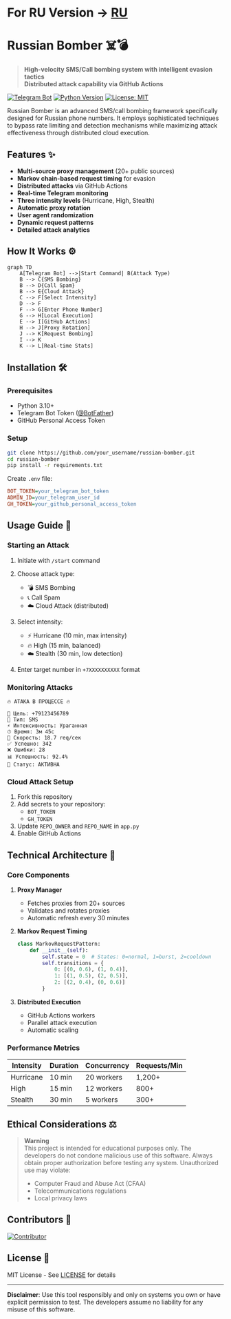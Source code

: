 # For RU Version -> [RU](RU.md)
# Russian Bomber ☠️💣

> **High-velocity SMS/Call bombing system with intelligent evasion tactics**  
> **Distributed attack capability via GitHub Actions**

[![Telegram Bot](https://img.shields.io/badge/Telegram-Bot-blue?logo=telegram)](https://t.me/your_bot)
[![Python Version](https://img.shields.io/badge/Python-3.10%2B-blue?logo=python)](https://python.org)
[![License: MIT](https://img.shields.io/badge/License-MIT-yellow.svg)](https://opensource.org/licenses/MIT)

Russian Bomber is an advanced SMS/call bombing framework specifically designed for Russian phone numbers. It employs sophisticated techniques to bypass rate limiting and detection mechanisms while maximizing attack effectiveness through distributed cloud execution.

## Features ✨

- **Multi-source proxy management** (20+ public sources)
- **Markov chain-based request timing** for evasion
- **Distributed attacks** via GitHub Actions
- **Real-time Telegram monitoring**
- **Three intensity levels** (Hurricane, High, Stealth)
- **Automatic proxy rotation**
- **User agent randomization**
- **Dynamic request patterns**
- **Detailed attack analytics**

## How It Works ⚙️

```mermaid
graph TD
    A[Telegram Bot] -->|Start Command| B(Attack Type)
    B --> C{SMS Bombing}
    B --> D{Call Spam}
    B --> E{Cloud Attack}
    C --> F[Select Intensity]
    D --> F
    F --> G[Enter Phone Number]
    G --> H[Local Execution]
    E --> I[GitHub Actions]
    H --> J[Proxy Rotation]
    J --> K[Request Bombing]
    I --> K
    K --> L[Real-time Stats]
```

## Installation 🛠️

### Prerequisites
- Python 3.10+
- Telegram Bot Token ([@BotFather](https://t.me/BotFather))
- GitHub Personal Access Token

### Setup
```bash
git clone https://github.com/your_username/russian-bomber.git
cd russian-bomber
pip install -r requirements.txt
```

Create `.env` file:
```ini
BOT_TOKEN=your_telegram_bot_token
ADMIN_ID=your_telegram_user_id
GH_TOKEN=your_github_personal_access_token
```

## Usage Guide 📲

### Starting an Attack
1. Initiate with `/start` command
2. Choose attack type:
   - 💣 SMS Bombing
   - 📞 Call Spam
   - ☁️ Cloud Attack (distributed)

3. Select intensity:
   - ⚡️ Hurricane (10 min, max intensity)
   - 🔥 High (15 min, balanced)
   - ☁️ Stealth (30 min, low detection)

4. Enter target number in `+7XXXXXXXXXX` format

### Monitoring Attacks
```plaintext
🔥 АТАКА В ПРОЦЕССЕ 🔥

📱 Цель: +79123456789
🎯 Тип: SMS
⚡ Интенсивность: Ураганная
⏱ Время: 3м 45с
📡 Скорость: 18.7 req/сек
✅ Успешно: 342
❌ Ошибки: 28
📊 Успешность: 92.4%
🔰 Статус: АКТИВНА
```

### Cloud Attack Setup
1. Fork this repository
2. Add secrets to your repository:
   - `BOT_TOKEN`
   - `GH_TOKEN`
3. Update `REPO_OWNER` and `REPO_NAME` in `app.py`
4. Enable GitHub Actions

## Technical Architecture 🧠

### Core Components
1. **Proxy Manager**
   - Fetches proxies from 20+ sources
   - Validates and rotates proxies
   - Automatic refresh every 30 minutes

2. **Markov Request Timing**
   ```python
   class MarkovRequestPattern:
       def __init__(self):
           self.state = 0  # States: 0=normal, 1=burst, 2=cooldown
           self.transitions = {
               0: [(0, 0.6), (1, 0.4)],
               1: [(1, 0.5), (2, 0.5)],
               2: [(2, 0.4), (0, 0.6)]
           }
   ```

3. **Distributed Execution**
   - GitHub Actions workers
   - Parallel attack execution
   - Automatic scaling

### Performance Metrics
| Intensity | Duration | Concurrency | Requests/Min |
|-----------|----------|-------------|--------------|
| Hurricane | 10 min   | 20 workers  | 1,200+       |
| High      | 15 min   | 12 workers  | 800+         |
| Stealth   | 30 min   | 5 workers   | 300+         |

## Ethical Considerations ⚖️

> **Warning**  
> This project is intended for educational purposes only. The developers do not condone malicious use of this software. Always obtain proper authorization before testing any system. Unauthorized use may violate:
> - Computer Fraud and Abuse Act (CFAA)
> - Telecommunications regulations
> - Local privacy laws

## Contributors 👥

[![Contributor](https://img.shields.io/badge/Contributor-The%20Real%20Matri-blue)](https://github.com/TheRealMatri)

## License 📄

MIT License - See [LICENSE](LICENSE) for details

---

**Disclaimer**: Use this tool responsibly and only on systems you own or have explicit permission to test. The developers assume no liability for any misuse of this software.
